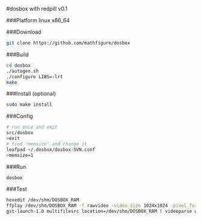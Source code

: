 #dosbox with redpill v0.1

###Platform
linux x86_64

###Download
```bash
git clone https://github.com/mathfigure/dosbox
```

###Build
```bash
cd dosbox
./autogen.sh
./configure LIBS=-lrt
make
```

###Install (optional)
```bash
sudo make install
```

###Config
```bash
# run once and exit
src/dosbox
>exit
# find 'memsize' and change it
leafpad ~/.dosbox/dosbox-SVN.conf
>memsize=1
```

###Run
```bash
dosbox
```

###Test
```bash
hexedit /dev/shm/DOSBOX_RAM
ffplay /dev/shm/DOSBOX_RAM -f rawvideo -video_size 1024x1024 -pixel_format gray -framerate 25 -loop 0
gst-launch-1.0 multifilesrc location=/dev/shm/DOSBOX_RAM ! videoparse width=1024 height=1024 framerate=25 format=25 ! videoconvert dither=0 ! videoscale method=0 ! ximagesink
```